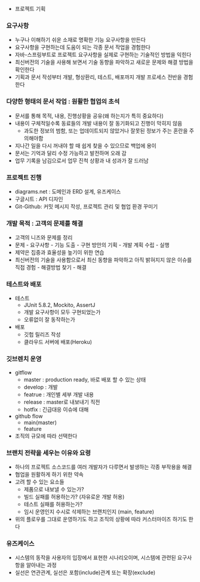 -   프로젝트 기획

### 요구사항

-   누구나 이해하기 쉬운 소재로 명확한 기능 요구사항을 만든다
-   요구사항을 구현하는데 도움이 되는 각종 문서 작업을 경험한다
-   자바-스프링부트로 프로젝트 요구사항을 실제로 구현하는 기술적인 방법을 익힌다
-   최신버전의 기술을 사용해 보면서 기술 동향을 파악하고 새로운 문제와 해결 방법을 확인한다
-   기획과 문서 작성부터 개발, 형상환리, 테스트, 배포까지 개발 프로세스 전반을 경험한다

### 다양한 형태의 문서 작업 : 원활한 협업의 초석

-   문서를 통해 목적, 내용, 진행상황을 공유(왜 하는지가 특히 중요하다)
-   내용이 구체적일수록 동료들의 개발 내용이 잘 동기화되고 진행이 막히지 않음
    -   과도한 정보의 범함, 또는 업데이트되지 않았거나 잘못된 정보가 주는 혼란을 주의해야함
-   지나간 일을 다시 꺼내야 할 때 쉽게 찾을 수 있으므로 백업에 용이
-   문서는 기억과 달리 수정 가능하고 발전하며 오래 감
-   업무 기록을 남김으로서 업무 진척 상황과 내 성과가 잘 드러남

### 프로젝트 진행

-   diagrams.net : 도메인과 ERD 설계, 유즈케이스
-   구글시트 : API 디자인
-   Git-Github: 커밋 메시지 작성, 프로젝트 관리 및 협업 환경 꾸미기

### 개발 목적 : 고객의 문제를 해결

-   고객의 니즈와 문제를 정리
-   문제 - 요구사항 - 기능 도출 - 구현 방안의 기획 - 개발 계획 수립 - 실행
-   제약은 집중과 효율성을 높기이 위한 연습
-   최신버전의 기술을 사용함으로서 최신 동향을 파악하고 아직 밝혀지지 않은 이슈를 직접 경험 - 해결방법 찾기 - 해결

### 테스트와 배포

-   테스트
    -   JUnit 5.8.2, Mockito, AssertJ
    -   개발 요구사항이 모두 구현되었는가
    -   오류없이 잘 동작하는가
-   배포
    -   깃헙 릴리즈 작성
    -   클라우드 서버에 배포(Heroku)

### 깃브렌치 운영

-   gitflow
    -   master : production ready, 바로 배포 할 수 있는 상태
    -   develop : 개발
    -   featrue : 개인별 세부 개발 내용
    -   release : master로 내보내기 직전
    -   hotfix : 긴급대응 이슈에 대해
-   github flow
    -   main(master)
    -   feature
-   조직의 규모에 따라 선택한다

### 브랜치 전략을 세우는 이유와 요령

-   하나의 프로젝트 소스코드를 여러 개발자가 다루면서 발생하는 각종 부작용을 해결
-   협업을 원활하게 하기 위한 약속
-   고려 할 수 있는 요소들
    -   제품으로 내보낼 수 있는가?
    -   빌드 실패를 허용하는가? (자유로운 개발 허용)
    -   테스트 실패를 허용하는가?
    -   임시 운영인지 수시로 삭제하는 브랜치인지 (main, feature)
-   위의 플로우를 그대로 운영하기도 하고 조직의 상황에 따라 커스터마이즈 하기도 한다

### 유즈케이스

-   시스템의 동작을 사용자의 입장에서 표현한 시나리오이며, 시스템에 관련된 요구사항을 알아내는 과정
-   실선은 연관관계, 실선은 포함(include)관계 또는 확장(exclude)
